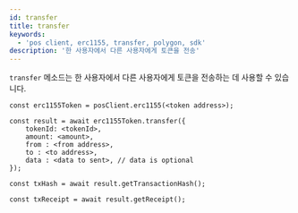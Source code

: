 ```yaml
---
id: transfer
title: transfer
keywords:
  - 'pos client, erc1155, transfer, polygon, sdk'
description: '한 사용자에서 다른 사용자에게 토큰을 전송'
---
```


`transfer` 메소드는 한 사용자에서 다른 사용자에게 토큰을 전송하는 데 사용할 수 있습니다.

```
const erc1155Token = posClient.erc1155(<token address>);

const result = await erc1155Token.transfer({
    tokenId: <tokenId>,
    amount: <amount>,
    from : <from address>,
    to : <to address>,
    data : <data to sent>, // data is optional
});

const txHash = await result.getTransactionHash();

const txReceipt = await result.getReceipt();

```
